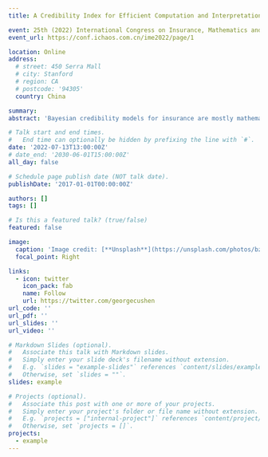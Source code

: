 ```yaml
---
title: A Credibility Index for Efficient Computation and Interpretation of Posterior Ratemaking with Applications to Large Non-Life Insurance Portfolios

event: 25th (2022) International Congress on Insurance, Mathematics and Economics
event_url: https://conf.ichaos.com.cn/ime2022/page/1

location: Online
address:
  # street: 450 Serra Mall
  # city: Stanford
  # region: CA
  # postcode: '94305'
  country: China

summary: 
abstract: 'Bayesian credibility models for insurance are mostly mathematical intractable due to their complex structure, and therefore the calculation of credibility premiums must be obtained via simulations from the predictive distribution using Markov Chain Monte Carlo (MCMC) methods. However, such simulations are computationally expensive and even prohibitive for large portfolios. In addition, the computations end up being "black-box" procedures for the actuary, as there is no clear expression to know how the observed experience is used to upgrade premiums. In this paper we address these two challenges. At first we propose a simple, but efficient, simulation setup in which simulations are only drawn from the prior distribution, instead of the posterior one. Secondly, we propose a methodology to estimate a closed-form credibility formula from which approximated Bayesian credibility premiums can be computed for any model, therefore allowing for practical interpretations of how the previous claim experience of a policyholder can be used to derive credibility premiums.'

# Talk start and end times.
#   End time can optionally be hidden by prefixing the line with `#`.
date: '2022-07-13T13:00:00Z'
# date_end: '2030-06-01T15:00:00Z'
all_day: false

# Schedule page publish date (NOT talk date).
publishDate: '2017-01-01T00:00:00Z'

authors: []
tags: []

# Is this a featured talk? (true/false)
featured: false

image:
  caption: 'Image credit: [**Unsplash**](https://unsplash.com/photos/bzdhc5b3Bxs)'
  focal_point: Right

links:
  - icon: twitter
    icon_pack: fab
    name: Follow
    url: https://twitter.com/georgecushen
url_code: ''
url_pdf: ''
url_slides: ''
url_video: ''

# Markdown Slides (optional).
#   Associate this talk with Markdown slides.
#   Simply enter your slide deck's filename without extension.
#   E.g. `slides = "example-slides"` references `content/slides/example-slides.md`.
#   Otherwise, set `slides = ""`.
slides: example

# Projects (optional).
#   Associate this post with one or more of your projects.
#   Simply enter your project's folder or file name without extension.
#   E.g. `projects = ["internal-project"]` references `content/project/deep-learning/index.md`.
#   Otherwise, set `projects = []`.
projects:
  - example
---
```

